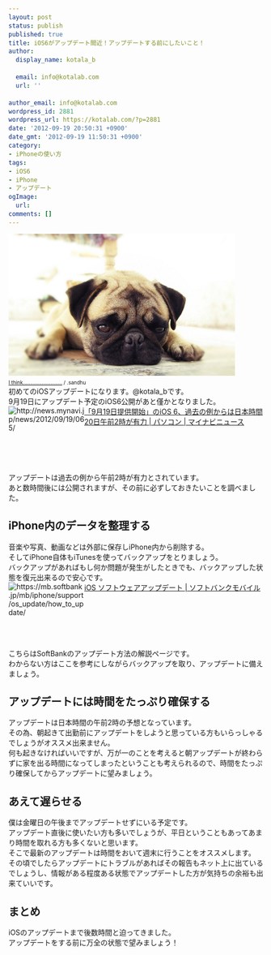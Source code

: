 ```yaml
---
layout: post
status: publish
published: true
title: iOS6がアップデート間近！アップデートする前にしたいこと！
author:
  display_name: kotala_b

  email: info@kotalab.com
  url: ''

author_email: info@kotalab.com
wordpress_id: 2881
wordpress_url: https://kotalab.com/?p=2881
date: '2012-09-19 20:50:31 +0900'
date_gmt: '2012-09-19 11:50:31 +0900'
category:
- iPhoneの使い方
tags:
- iOS6
- iPhone
- アップデート
ogImage:
  url:
comments: []
---
```

<p><a href="/wp-content/uploads/ios6_120919.jpg" target="_blank"><img src="/wp-content/uploads/ios6_120919.jpg" alt="" title="ios6_120919" width="448" height="280" class="alignnone size-full wp-image-2883" /></a><br />
<span style="font-size:10px;"><a href="https://www.flickr.com/photos/sachin_sandhu/3370137558/" target="_blank">I think...........................</a> / .sandhu</span><br />
初めてのiOSアップデートになります。@kotala_bです。<br />
9月19日にアップデート予定のiOS6公開があと僅かとなりました。<br />
<a href="http://news.mynavi.jp/news/2012/09/19/065/" target="_blank"><img src="https://capture.heartrails.com/150x130?http://news.mynavi.jp/news/2012/09/19/065/" alt="http://news.mynavi.jp/news/2012/09/19/065/" width="150" height="130" align="left" /></a><a href="http://news.mynavi.jp/news/2012/09/19/065/" target="_blank">「9月19日提供開始」のiOS 6、過去の例からは日本時間20日午前2時が有力 | パソコン | マイナビニュース</a><br style="clear:both;" />アップデートは過去の例から午前2時が有力とされています。<br />
あと数時間後には公開されますが、その前に必ずしておきたいことを調べました。<br />
</p>
<!--more-->
<h2>iPhone内のデータを整理する</h2>
<p>音楽や写真、動画などは外部に保存しiPhone内から削除する。<br />
そしてiPhone自体もiTunesを使ってバックアップをとりましょう。<br />
バックアップがあればもし何か問題が発生がしたときでも、バックアップした状態を復元出来るので安心です。<br />
<a href="https://mb.softbank.jp/mb/iphone/support/os_update/how_to_update/" target="_blank"><img src="https://capture.heartrails.com/150x130?http://mb.softbank.jp/mb/iphone/support/os_update/how_to_update/" alt="https://mb.softbank.jp/mb/iphone/support/os_update/how_to_update/" width="150" height="130" align="left" /></a><a href="https://mb.softbank.jp/mb/iphone/support/os_update/how_to_update/" target="_blank">iOS ソフトウェアアップデート | ソフトバンクモバイル</a><br style="clear:both;" />こちらはSoftBankのアップデート方法の解説ページです。<br />
わからない方はここを参考にしながらバックアップを取り、アップデートに備えましょう。</p>
<h2>アップデートには時間をたっぷり確保する</h2>
<p>アップデートは日本時間の午前2時の予想となっています。<br />
その為、朝起きて出勤前にアップデートをしようと思っている方もいらっしゃるでしょうがオススメ出来ません。<br />
何も起きなければいいですが、万が一のことを考えると朝アップデートが終わらずに家を出る時間になってしまったということも考えられるので、時間をたっぷり確保してからアップデートに望みましょう。</p>
<h2>あえて遅らせる</h2>
<p>僕は金曜日の午後までアップデートせずにいる予定です。<br />
アップデート直後に使いたい方も多いでしょうが、平日ということもあってあまり時間を取れる方も多くないと思います。<br />
そこで最新のアップデートは時間をおいて週末に行うことをオススメします。<br />
その頃でしたらアップデートにトラブルがあればその報告もネット上に出ているでしょうし、情報がある程度ある状態でアップデートした方が気持ちの余裕も出来ていいです。</p>
<h2>まとめ</h2>
<p>iOSのアップデートまで後数時間と迫ってきました。<br />
アップデートをする前に万全の状態で望みましょう！</p>

